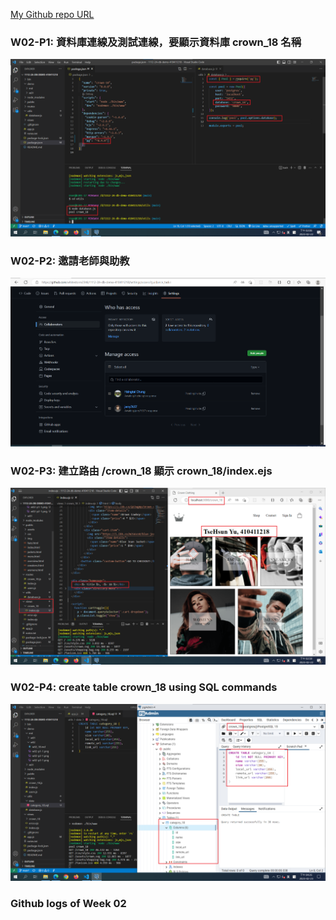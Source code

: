 [My Github repo URL](https://github.com/whitestorm2346/1112-2A-db-demo-410411218)

### W02-P1: 資料庫連線及測試連線，要顯示資料庫 crown_18 名稱

![](w02-p1-1.png)

### W02-P2: 邀請老師與助教

![](w02-p2-1.png)

### W02-P3: 建立路由 /crown_18 顯示 crown_18/index.ejs

![](w02-p3-1.png)

### W02-P4: create table crown_18 using SQL commands

![](w02-p4-1.png)

### Github logs of Week 02

```

```
